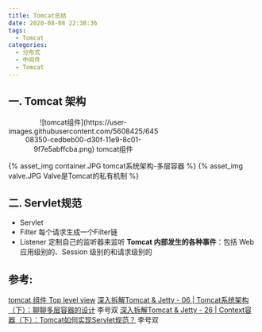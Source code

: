 ```yaml
---
title: Tomcat总结
date: 2020-08-08 22:38:36
tags:
  - Tomcat
categories:
  - 分布式
  - 中间件
  - Tomcat
---
```


<p hidden></p>
<!-- more -->

## 一. Tomcat 架构
<div style="text-align: center; width: 60%">
![tomcat组件](https://user-images.githubusercontent.com/5608425/64508350-cedbeb00-d30f-11e9-8c01-9f7e5abffcba.png)
tomcat组件
</div>

{% asset_img  container.JPG   tomcat系统架构-多层容器  %}
{% asset_img  valve.JPG   Valve是Tomcat的私有机制  %}


## 二. Servlet规范
+ Servlet
+ Filter
每个请求生成一个Filter链
+ Listener
定制自己的监听器来监听 **Tomcat 内部发生的各种事件**：包括 Web 应用级别的、Session 级别的和请求级别的

## 参考:
[tomcat 组件 Top level view](https://www.iteye.com/blog/onlyor-1689344)
[深入拆解Tomcat & Jetty - 06 | Tomcat系统架构（下）：聊聊多层容器的设计]() 李号双
[深入拆解Tomcat & Jetty - 26 | Context容器（下）：Tomcat如何实现Servlet规范？]() 李号双